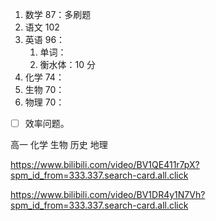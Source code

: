 1. 数学 87：多刷题
2. 语文 102
3. 英语 96：
	1. 单词：
	2. 衡水体：10 分
4. 化学 74：
5. 生物 70：
6. 物理 70：

- [ ] 效率问题。

高一
化学
生物
历史
地理

https://www.bilibili.com/video/BV1QE411r7pX?spm_id_from=333.337.search-card.all.click

https://www.bilibili.com/video/BV1DR4y1N7Vh?spm_id_from=333.337.search-card.all.click
